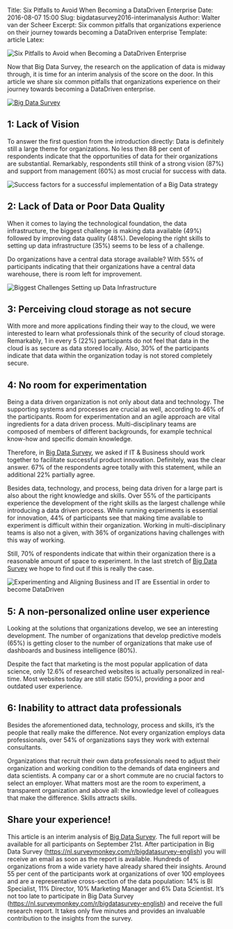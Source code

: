Title: Six Pitfalls to Avoid When Becoming a DataDriven Enterprise
Date: 2016-08-07 15:00
Slug: bigdatasurvey2016-interimanalysis
Author: Walter van der Scheer
Excerpt: Six common pitfalls that organizations experience on their journey towards becoming a DataDriven enterprise
Template: article
Latex:

![Six Pitfalls to Avoid when Becoming a DataDriven Enterprise](/static/images/bigdatasurvey2016/bigdatasurvey-pitfallstoavoid.jpg "Six Pitfalls to Avoid when Becoming a DataDriven Enterprise")

Now that Big Data Survey, the research on the application of data is midway through, it is time for an interim analysis of the score on the door. In this article we share six common pitfalls that organizations experience on their journey towards becoming a DataDriven enterprise. 

[![Big Data Survey](/static/images/bigdatasurvey2016/bigdatasurvey-logo.png)](http://www.bigdatasurvey.nl)

## 1: Lack of Vision

To answer the first question from the introduction directly: Data is definitely still a large theme for organizations. No less then 88 per cent of respondents indicate that the opportunities of data for their organizations are substantial. Remarkably, respondents still think of a strong vision (87%) and support from management (60%) as most crucial for success with data.

![Success factors for a successful implementation of a Big Data strategy](/static/images/bigdatasurvey2016/bigdatasurvey-successfactors.jpg "Success factors for a successfull implementation of a Big Data strategy")

## 2: Lack of Data or Poor Data Quality

When it comes to laying the technological foundation, the data infrastructure, the biggest challenge is making data available (49%) followed by improving data quality (48%). Developing the right skills to setting up data infrastructure (35%) seems to be less of a challenge.
 
Do organizations have a central data storage available? With 55% of participants indicating that their organizations have a central data warehouse, there is room left for improvement. 

![Biggest Challenges Setting up Data Infrastructure](/static/images/bigdatasurvey2016/bigdatasurvey-biggestchallenges-infrastructure.jpg "Biggest Challenges Setting up Data Infrastructure")

## 3: Perceiving cloud storage as not secure

With more and more applications finding their way to the cloud, we were interested to learn what professionals think of the security of cloud storage. Remarkably, 1 in every 5 (22%) participants do not feel that data in the cloud is as secure as data stored locally. Also, 30% of the participants indicate that data within the organization today is not stored completely secure.

## 4: No room for experimentation

Being a data driven organization is not only about data and technology. The supporting systems and processes are crucial as well, according to 46% of the participants. Room for experimentation and an agile approach are vital ingredients for a data driven process. Multi-disciplinary teams are composed of members of different backgrounds, for example technical know-how and specific domain knowledge. 

Therefore, in [Big Data Survey](https://nl.surveymonkey.com/r/bigdatasurvey-english "Participate in Big Data Survey"), we asked if IT & Business should work together to facilitate successful product innovation. Definitely, was the clear answer. 67% of the respondents agree totally with this statement, while an additional 22% partially agree.

Besides data, technology, and process, being data driven for a large part is also about the right knowledge and skills. Over 55% of the participants experience the development of the right skills as the largest challenge while introducing a data driven process. While running experiments is essential for innovation, 44% of participants see that making time available to experiment is difficult within their organization. Working in multi-disciplinary teams is also not a given, with 36% of organizations having challenges with this way of working.

Still, 70% of respondents indicate that within their organization there is a reasonable amount of space to experiment. In the last stretch of [Big Data Survey](https://nl.surveymonkey.com/r/bigdatasurvey-english "Participate in Big Data Survey") we hope to find out if this is really the case. 

![Experimenting and Aligning Business and IT are Essential in order to become DataDriven](/static/images/bigdatasurvey2016/bigdatasurvey-biggestchallenges-infrastructure.jpg "Experimenting and Aligning Business and IT are Essential in order to become DataDriven")

## 5: A non-personalized online user experience

Looking at the solutions that organizations develop, we see an interesting development. The number of organizations that develop predictive models (65%) is getting closer to the number of organizations that make use of dashboards and business intelligence (80%). 

Despite the fact that marketing is the most popular application of data science, only 12.6% of researched websites is actually personalized in real-time. Most websites today are still static (50%), providing a poor and outdated user experience.

## 6: Inability to attract data professionals

Besides the aforementioned data, technology, process and skills, it’s the people that really make the difference. Not every organization employs data professionals, over 54% of organizations says they work with external consultants. 

Organizations that recruit their own data professionals need to adjust their organization and working condition to the demands of data engineers and data scientists. A company car or a short commute are no crucial factors to select an employer. What matters most are the room to experiment, a transparent organization and above all: the knowledge level of colleagues that make the difference. Skills attracts skills.
 
## Share your experience!

This article is an interim analysis of [Big Data Survey](https://nl.surveymonkey.com/r/bigdatasurvey-english "Participate in Big Data Survey"). The full report will be available for all participants on September 21st. After participation in Big Data Survey (https://nl.surveymonkey.com/r/bigdatasurvey-english) you will receive an email as soon as the report is available. Hundreds of organizations from a wide variety have already shared their insights. Around 55 per cent of the participants work at organizations of over 100 employees and are a representative cross-section of the data population: 14% is BI Specialist, 11% Director, 10% Marketing Manager and 6% Data Scientist. It’s not too late to participate in Big Data Survey (https://nl.surveymonkey.com/r/bigdatasurvey-english) and receive the full research report. It takes only five minutes and provides an invaluable contribution to the insights from the survey. 

